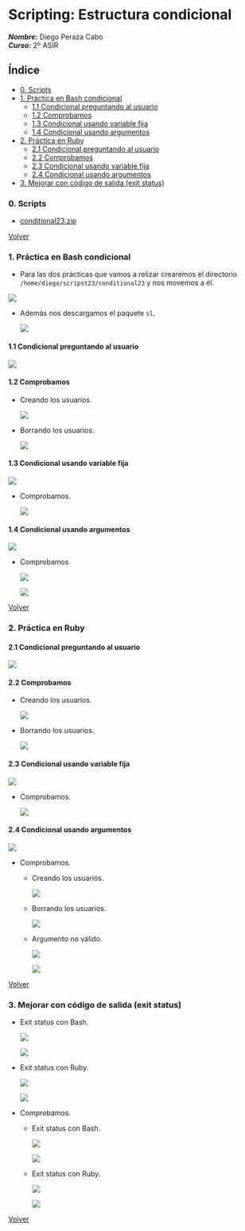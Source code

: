 # **Scripting: Estructura condicional**

***Nombre:*** Diego Peraza Cabo
<br>
***Curso:*** 2º ASIR

## **Índice** <a id=0></a>

+ [0. Scripts](#00)
+ [1. Práctica en Bash condicional](#1)
  + [1.1 Condicional preguntando al usuario](#1.1)
  + [1.2 Comprobamos](#1.2)
  + [1.3 Condicional usando variable fija](#1.3)
  + [1.4 Condicional usando argumentos](#1.4)
+ [2. Práctica en Ruby](#2)
  + [2.1 Condicional preguntando al usuario](#2.1)
  + [2.2 Comprobamos](#2.2)
  + [2.3 Condicional usando variable fija](#2.3)
  + [2.4 Condicional usando argumentos](#2.4)
+ [3. Mejorar con código de salida (exit status)](#3)

### **0. Scripts** <a id=00></a>

  + [conditional23.zip](files-conditional/conditional23.zip)

[Volver](#0)

### **1. Práctica en Bash condicional** <a id=1></a>

-  Para las dos prácticas que vamos a relizar crearemos el directorio `/home/diego/scripst23/conditional23` y nos movemos a él.

  ![](img-cond/1.png)

- Además nos descargamos el paquete `sl`.

  ![](img-cond/2.png)

#### **1.1 Condicional preguntando al usuario** <a id=1.1></a>

  ![](img-cond/3.png)

#### **1.2 Comprobamos** <a id=1.2></a>

- Creando los usuarios.

  ![](img-cond/7.png)

- Borrando los usuarios.

  ![](img-cond/6.png)

#### **1.3 Condicional usando variable fija** <a id=1.3></a>

  ![](img-cond/4.png)

- Comprobamos.

  ![](img-cond/8.png)

#### **1.4 Condicional usando argumentos** <a id=1.4></a>

  ![](img-cond/5.png)

- Comprobamos

  ![](img-cond/9.png)

  ![](img-cond/10.png)

[Volver](#0)

### **2. Práctica en Ruby** <a id=2></a>

#### **2.1 Condicional preguntando al usuario** <a id=2.1></a>

  ![](img-cond/11.png)

#### **2.2 Comprobamos** <a id=2.2></a>

- Creando los usuarios.

  ![](img-cond/14.png)

- Borrando los usuarios.

  ![](img-cond/15.png)

#### **2.3 Condicional usando variable fija** <a id=2.3></a>

  ![](img-cond/12.png)

- Comprobamos.

  ![](img-cond/16.png)

#### **2.4 Condicional usando argumentos** <a id=2.4></a>

  ![](img-cond/13.png)

- Comprobamos.

  - Creando los usuarios.

    ![](img-cond/19.png)

  - Borrando los usuarios.

    ![](img-cond/20.png)

  - Argumento no válido.

    ![](img-cond/17.png)

    ![](img-cond/18.png)

[Volver](#0)

### **3. Mejorar con código de salida (exit status)** <a id=3></a>

- Exit status con Bash.

  ![](img-cond/21.png)

  ![](img-cond/22.png)

- Exit status con Ruby.

  ![](img-cond/23.png)

  ![](img-cond/24.png)

- Comprobamos.

  - Exit status con Bash.

    ![](img-cond/25.png)

    ![](img-cond/26.png)

  - Exit status con Ruby.

    ![](img-cond/27.png)

    ![](img-cond/28.png)

[Volver](#0)

